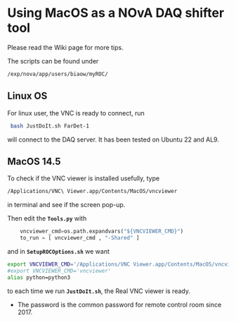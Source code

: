 # Using MacOS as a NOvA DAQ shifter tool

Please read the Wiki page for more tips.

The scripts can be found under
```bash
/exp/nova/app/users/biaow/myROC/
```
## Linux OS
For linux user, the VNC is ready to connect, run
```bash
 bash JustDoIt.sh FarDet-1
```
will connect to the DAQ server. It has been tested on Ubuntu 22 and AL9.

## MacOS 14.5

To check if the VNC viewer is installed usefully, type 
```bash
/Applications/VNC\ Viewer.app/Contents/MacOS/vncviewer
```
in terminal and see if the screen pop-up.

Then edit the **`Tools.py`** with
```python
    vncviewer_cmd=os.path.expandvars("${VNCVIEWER_CMD}")
    to_run = [ vncviewer_cmd , "-Shared" ]
```


and in **`SetupROCOptions.sh`** we want
```bash
export VNCVIEWER_CMD='/Applications/VNC Viewer.app/Contents/MacOS/vncviewer'
#export VNCVIEWER_CMD='vncviewer'
alias python=python3
```
to each time we run **`JustDoIt.sh`**, the Real VNC viewer is ready. 

- The password is the common password for remote control room since 2017.
